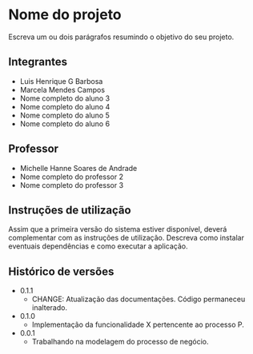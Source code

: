 # Nome do projeto

Escreva um ou dois parágrafos resumindo o objetivo do seu projeto.

## Integrantes

* Luis Henrique G Barbosa
* Marcela Mendes Campos
* Nome completo do aluno 3
* Nome completo do aluno 4
* Nome completo do aluno 5
* Nome completo do aluno 6

## Professor

* Michelle Hanne Soares de Andrade
* Nome completo do professor 2
* Nome completo do professor 3

## Instruções de utilização

Assim que a primeira versão do sistema estiver disponível, deverá complementar com as instruções de utilização. Descreva como instalar eventuais dependências e como executar a aplicação.

## Histórico de versões

* 0.1.1
    * CHANGE: Atualização das documentações. Código permaneceu inalterado.
* 0.1.0
    * Implementação da funcionalidade X pertencente ao processo P.
* 0.0.1
    * Trabalhando na modelagem do processo de negócio.


